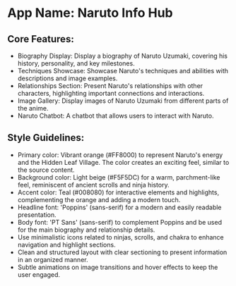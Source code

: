 # **App Name**: Naruto Info Hub

## Core Features:

- Biography Display: Display a biography of Naruto Uzumaki, covering his history, personality, and key milestones.
- Techniques Showcase: Showcase Naruto's techniques and abilities with descriptions and image examples.
- Relationships Section: Present Naruto's relationships with other characters, highlighting important connections and interactions.
- Image Gallery: Display images of Naruto Uzumaki from different parts of the anime.
- Naruto Chatbot: A chatbot that allows users to interact with Naruto.

## Style Guidelines:

- Primary color: Vibrant orange (#FF8000) to represent Naruto's energy and the Hidden Leaf Village. The color creates an exciting feel, similar to the source content.
- Background color: Light beige (#F5F5DC) for a warm, parchment-like feel, reminiscent of ancient scrolls and ninja history.
- Accent color: Teal (#008080) for interactive elements and highlights, complementing the orange and adding a modern touch.
- Headline font: 'Poppins' (sans-serif) for a modern and easily readable presentation.
- Body font: 'PT Sans' (sans-serif) to complement Poppins and be used for the main biography and relationship details.
- Use minimalistic icons related to ninjas, scrolls, and chakra to enhance navigation and highlight sections.
- Clean and structured layout with clear sectioning to present information in an organized manner.
- Subtle animations on image transitions and hover effects to keep the user engaged.